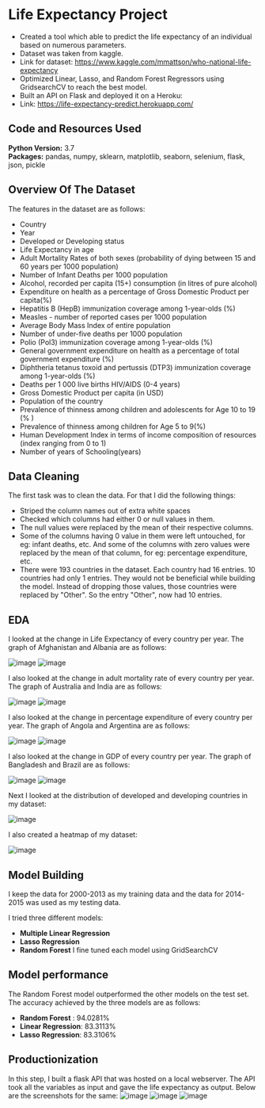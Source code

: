 # Life Expectancy Project
* Created a tool which able to predict the life expectancy of an individual based on numerous parameters.
* Dataset was taken from kaggle. 
* Link for dataset: https://www.kaggle.com/mmattson/who-national-life-expectancy
* Optimized Linear, Lasso, and Random Forest Regressors using GridsearchCV to reach the best model. 
* Built an API on Flask and deployed it on a Heroku:
* Link: https://life-expectancy-predict.herokuapp.com/

## Code and Resources Used 
**Python Version:** 3.7  
**Packages:** pandas, numpy, sklearn, matplotlib, seaborn, selenium, flask, json, pickle  

## Overview Of The Dataset
The features in the dataset are as follows:

* Country
* Year
* Developed or Developing status
* Life Expectancy in age
* Adult Mortality Rates of both sexes (probability of dying between 15 and 60 years per 1000 population)
* Number of Infant Deaths per 1000 population
* Alcohol, recorded per capita (15+) consumption (in litres of pure alcohol)
* Expenditure on health as a percentage of Gross Domestic Product per capita(%)
* Hepatitis B (HepB) immunization coverage among 1-year-olds (%)
* Measles - number of reported cases per 1000 population
* Average Body Mass Index of entire population
* Number of under-five deaths per 1000 population
* Polio (Pol3) immunization coverage among 1-year-olds (%)
* General government expenditure on health as a percentage of total government expenditure (%)
* Diphtheria tetanus toxoid and pertussis (DTP3) immunization coverage among 1-year-olds (%)
* Deaths per 1 000 live births HIV/AIDS (0-4 years)
* Gross Domestic Product per capita (in USD)
* Population of the country
* Prevalence of thinness among children and adolescents for Age 10 to 19 (% )
* Prevalence of thinness among children for Age 5 to 9(%)
* Human Development Index in terms of income composition of resources (index ranging from 0 to 1)
* Number of years of Schooling(years)



## Data Cleaning
The first task was to clean the data. For that I did the following things:

*	Striped the column names out of extra white spaces
*	Checked which columns had either 0 or null values in them.
*	The null values were replaced by the mean of their respective columns.
*	Some of the columns having 0 value in them were left untouched, for eg: infant deaths, etc. And some of the columns with zero values were replaced by the mean of that column, for eg: percentage expenditure, etc.
*	There were 193 countries in the dataset. Each country had 16 entries. 10 countries had only 1 entries. They would not be beneficial while building the model. Instead of dropping those values, those countries were replaced by "Other". So the entry "Other", now had 10 entries. 


## EDA
I looked at the change in Life Expectancy of every country per year. The graph of Afghanistan and Albania are as follows:

![image](https://user-images.githubusercontent.com/56645508/122201360-93455c00-ceb9-11eb-9b6d-b54cbebdb9ee.png)
![image](https://user-images.githubusercontent.com/56645508/122201377-993b3d00-ceb9-11eb-8ef3-3ee69ad771a3.png)

I also looked at the change in adult mortality rate of every country per year. The graph of Australia and India are as follows:

![image](https://user-images.githubusercontent.com/56645508/122201568-c982db80-ceb9-11eb-94aa-d03461d567cc.png)
![image](https://user-images.githubusercontent.com/56645508/122201664-e61f1380-ceb9-11eb-98c4-484a43491bc7.png)

I also looked at the change in percentage expenditure of every country per year. The graph of Angola and Argentina are as follows:

![image](https://user-images.githubusercontent.com/56645508/122201803-0949c300-ceba-11eb-8d8d-ebf2d5e88d26.png)
![image](https://user-images.githubusercontent.com/56645508/122201818-0e0e7700-ceba-11eb-8e15-1d6552b80ec4.png)

I also looked at the change in GDP of every country per year. The graph of Bangladesh and Brazil are as follows:

![image](https://user-images.githubusercontent.com/56645508/122202010-3dbd7f00-ceba-11eb-8818-b353b352b3ed.png)
![image](https://user-images.githubusercontent.com/56645508/122202046-457d2380-ceba-11eb-95de-b26caad54657.png)

Next I looked at the distribution of developed and developing countries in my dataset:

![image](https://user-images.githubusercontent.com/56645508/122202157-6180c500-ceba-11eb-8dba-21bc55357f84.png)

I also created a heatmap of my dataset:

![image](https://user-images.githubusercontent.com/56645508/122202216-71000e00-ceba-11eb-96d3-fd5e6d7cd525.png)


## Model Building 

I keep the data for 2000-2013 as my training data and the data for 2014-2015 was used as my testing data.  

I tried three different models:
*	**Multiple Linear Regression** 
*	**Lasso Regression** 
*	**Random Forest**
I fine tuned each model using GridSearchCV 

## Model performance
The Random Forest model outperformed the other models on the test set. 
The accuracy achieved by the three models are as follows:

*	**Random Forest** : 94.0281%
*	**Linear Regression**: 83.3113%
*	**Lasso Regression**: 83.3106%

## Productionization 
In this step, I built a flask API  that was hosted on a local webserver. The API took all the variables as input and gave the life expectancy as output. Below are the screenshots for the same:
![image](https://user-images.githubusercontent.com/56645508/122203632-dbfe1480-cebb-11eb-8dba-3f18dbedf1ec.png)
![image](https://user-images.githubusercontent.com/56645508/122203693-ec15f400-cebb-11eb-9fe2-1b318fe8cd9e.png)
![image](https://user-images.githubusercontent.com/56645508/122203776-03ed7800-cebc-11eb-82ae-6bce43a5c36e.png)



